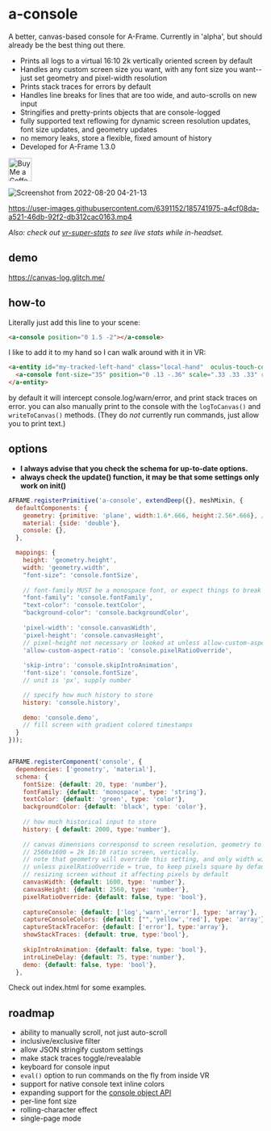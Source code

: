 # a-console
A better, canvas-based console for A-Frame. Currently in 'alpha', but should already be the best thing out there. 

- Prints all logs to a virtual 16:10 2k vertically oriented screen by default
- Handles any custom screen size you want, with any font size you want--just set geometry and pixel-width resolution
- Prints stack traces for errors by default
- Handles line breaks for lines that are too wide, and auto-scrolls on new input
- Stringifies and pretty-prints objects that are console-logged
- fully supported text reflowing for dynamic screen resolution updates, font size updates, and geometry updates
- no memory leaks, store a flexible, fixed amount of history
- Developed for A-Frame 1.3.0


<a href='https://ko-fi.com/kylev' target='_blank'><img height='35' style='border:0px;height:46px;' src='https://az743702.vo.msecnd.net/cdn/kofi3.png?v=0' border='0' alt='Buy Me a Coffee at ko-fi.com' /><a/>


![Screenshot from 2022-08-20 04-21-13](https://user-images.githubusercontent.com/6391152/185741660-0c40d8e8-563d-459a-bf41-1abfcc1b1560.png)

https://user-images.githubusercontent.com/6391152/185741975-a4cf08da-a521-46db-92f2-db312cac0163.mp4

_Also: check out [vr-super-stats](https://github.com/kylebakerio/vr-super-stats) to see live stats while in-headset._

## demo
https://canvas-log.glitch.me/

## how-to
Literally just add this line to your scene:
```html
<a-console position="0 1.5 -2"></a-console>
```

I like to add it to my hand so I can walk around with it in VR:
```html
<a-entity id="my-tracked-left-hand" class="local-hand"  oculus-touch-controls="hand:left;">
  <a-console font-size="35" position="0 .13 -.36" scale=".33 .33 .33" rotation="-70.7 -1.77"></a-console>
</a-entity>  
```
  
by default it will intercept console.log/warn/error, and print stack traces on error. you can also manually print to the console with the `logToCanvas()` and `writeToCanvas()` methods. (They do _not_ currently run commands, just allow you to print text.)

## options
- **I always advise that you check the schema for up-to-date options.**
- **always check the update() function, it may be that some settings only work on init()**
```js
AFRAME.registerPrimitive('a-console', extendDeep({}, meshMixin, {
  defaultComponents: {
    geometry: {primitive: 'plane', width:1.6*.666, height:2.56*.666}, // 1920 x 1200, / 3 for more manageable size
    material: {side: 'double'},
    console: {},
  },

  mappings: {
    height: 'geometry.height',
    width: 'geometry.width',
    "font-size": 'console.fontSize',
    
    // font-family MUST be a monospace font, or expect things to break :)
    "font-family": 'console.fontFamily',
    "text-color": 'console.textColor',
    "background-color": 'console.backgroundColor',
    
    'pixel-width': 'console.canvasWidth',
    'pixel-height': 'console.canvasHeight', 
    // pixel-height not necessary or looked at unless allow-custom-aspect-ratio is true 
    'allow-custom-aspect-ratio': 'console.pixelRatioOverride',
    
    'skip-intro': 'console.skipIntroAnimation',
    'font-size': 'console.fontSize',
    // unit is 'px', supply number

    // specify how much history to store
    history: 'console.history',
    
    demo: 'console.demo',
    // fill screen with gradient colored timestamps
  }
}));


AFRAME.registerComponent('console', {
  dependencies: ['geometry', 'material'],
  schema: {
    fontSize: {default: 20, type: 'number'},
    fontFamily: {default: 'monospace', type: 'string'},
    textColor: {default: 'green', type: 'color'},
    backgroundColor: {default: 'black', type: 'color'},
    
    // how much historical input to store
    history: { default: 2000, type:'number'},
    
    // canvas dimensions corresponsd to screen resolution, geometry to screen size.
    // 2560x1600 = 2k 16:10 ratio screen, vertically.
    // note that geometry will override this setting, and only width will be observed,
    // unless pixelRatioOverride = true, to keep pixels square by default, and allow
    // resizing screen without it affecting pixels by default
    canvasWidth: {default: 1600, type: 'number'},
    canvasHeight: {default: 2560, type: 'number'}, 
    pixelRatioOverride: {default: false, type: 'bool'},
    
    captureConsole: {default: ['log','warn','error'], type: 'array'},
    captureConsoleColors: {default: ["",'yellow','red'], type: 'array'},
    captureStackTraceFor: {default: ['error'], type:'array'},
    showStackTraces: {default: true, type:'bool'},
    
    skipIntroAnimation: {default: false, type: 'bool'},
    introLineDelay: {default: 75, type:'number'},
    demo: {default: false, type: 'bool'},
  },
```

Check out index.html for some examples.

## roadmap
  - ability to manually scroll, not just auto-scroll
  - inclusive/exclusive filter
  - allow JSON stringify custom settings
  - make stack traces toggle/revealable
  - keyboard for console input
  - `eval()` option to run commands on the fly from inside VR
  - support for native console text inline colors
  - expanding support for the [console object API](https://developer.mozilla.org/en-US/docs/Web/API/console)
  - per-line font size
  - rolling-character effect 
  - single-page mode
